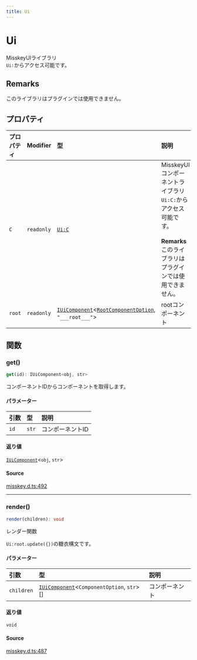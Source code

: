 ```yaml
---
title: Ui
---
```


# Ui

MisskeyUIライブラリ\
`Ui:`からアクセス可能です。

## Remarks

このライブラリはプラグインでは使用できません。

## プロパティ

| プロパティ | Modifier | 型 | 説明 |
| :------ | :------ | :------ | :------ |
| `C` | `readonly` | [`Ui:C`](Component.md) | MisskeyUIコンポーネントライブラリ<br />`Ui:C:`からアクセス可能です。<br /><br />**Remarks**<br />このライブラリはプラグインでは使用できません。 |
| `root` | `readonly` | [`IUiComponent`](../interfaces/IUiComponent.md)\<[`RootComponentOption`](../interfaces/RootComponentOption.md), `"___root___"`\> | rootコンポーネント |

## 関数

### get()

```ts
get(id): IUiComponent<obj, str>
```

コンポーネントIDからコンポーネントを取得します。

#### パラメーター

| 引数 | 型 | 説明 |
| :------ | :------ | :------ |
| `id` | `str` | コンポーネントID |

#### 返り値

[`IUiComponent`](../interfaces/IUiComponent.md)\<`obj`, `str`\>

#### Source

[misskey.d.ts:492](https://github.com/slofp/aitslib/blob/a951a81256505be593b745decf74b16c08c3727f/src/misskey.d.ts#L492)

***

### render()

```ts
render(children): void
```

レンダー関数

`Ui:root.update({})`の糖衣構文です。

#### パラメーター

| 引数 | 型 | 説明 |
| :------ | :------ | :------ |
| `children` | [`IUiComponent`](../interfaces/IUiComponent.md)\<`ComponentOption`, `str`\>[] | コンポーネント |

#### 返り値

`void`

#### Source

[misskey.d.ts:487](https://github.com/slofp/aitslib/blob/a951a81256505be593b745decf74b16c08c3727f/src/misskey.d.ts#L487)
